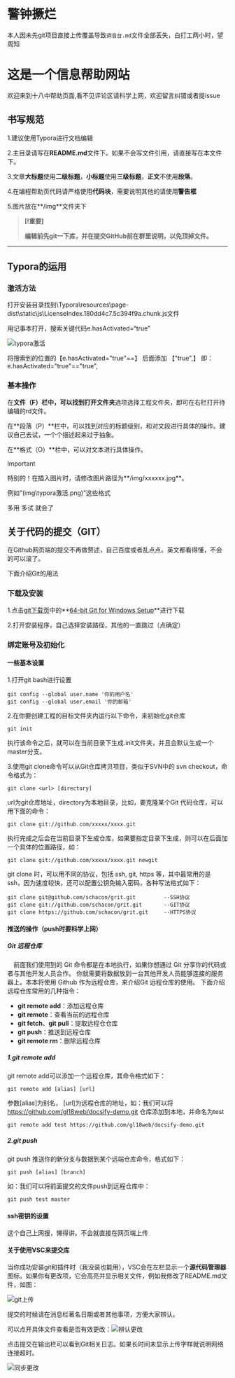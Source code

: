 # 警钟撅烂

本人因未先git项目直接上传覆盖导致`调音台.md`文件全部丢失，白打工两小时，望周知

# 这是一个信息帮助网站

欢迎来到十八中帮助页面,看不见评论区请科学上网，欢迎留言纠错或者提issue

## 书写规范

1.建议使用Typora进行文档编辑

2.主目录请写在**README.md**文件下。如果不会写文件引用，请直接写在本文件下。

3.文章**大标题**使用**二级标题**，**小标题**使用**三级标题**，**正文**不使用**段落**。

4.在编程帮助页代码请严格使用**代码块**，需要说明其他的请使用**警告框**

5.图片放在**/img**文件夹下

> **[!重要]**
>
> **编辑前先git一下库，并在提交GitHub前在群里说明，以免顶掉文件。**



------

## Typora的运用

### 激活方法

打开安装目录找到\Typora\resources\page-dist\static\js\LicenseIndex.180dd4c7.5c394f9a.chunk.js文件

用记事本打开，搜索关键代码e.hasActivated=“true”

![typora激活](img\typora激活.png)

将搜索到的位置的【e.hasActivated="true"==】 后面添加 【"true",】
即：e.hasActivated="true"=="true",

### 基本操作

在**文件（F）**栏中，可以找到**打开文件夹**选项选择工程文件夹，即可在右栏打开待编辑的rd文件。

在**段落（P）**栏中，可以找到对应的标题级别，和对文段进行具体的操作。建议自己去试，一个个描述起来过于抽象。

在**格式（O）**栏中，可以对文本进行具体操作。

> [!IMPORTANT]
>
> 特别的！在插入图片时，请修改图片路径为**/img/xxxxxx.jpg**。
>
> 例如“(img\typora激活.png)”这些格式

多用 多试 就会了

## 关于代码的提交（GIT）

在Github网页端的提交不再做赘述，自己百度或者乱点点。英文都看得懂，不会的可以滚了。

下面介绍Git的用法

### 下载及安装

1.点击[git下载页](https://git-scm.com/download/win)中的**[64-bit Git for Windows Setup](https://github.com/git-for-windows/git/releases/download/v2.44.0.windows.1/Git-2.44.0-64-bit.exe)**进行下载

2.打开安装程序，自己选择安装路径，其他的一直跳过（点确定）

### 绑定账号及初始化

#### 一些基本设置

1.打开git bash进行设置

```git bash
git config --global user.name '你的用户名'
git config --global user.email '你的邮箱'
```

2.在你要创建工程的目标文件夹内运行以下命令，来初始化git仓库

```git bash
git init
```

执行该命令之后，就可以在当前目录下生成.init文件夹，并且会默认生成一个master分支。

3.使用git clone命令可以从Git仓库拷贝项目，类似于SVN中的 svn checkout，命令格式为：

```
git clone <url> [directory]
```

url为git仓库地址，directory为本地目录，比如，要克隆某个Git 代码仓库，可以用下面的命令：

```
git clone git://github.com/xxxxx/xxxx.git
```

执行完成之后会在当前目录下生成仓库，如果要指定目录下生成，则可以在后面加一个具体的位置路径，如：

```
git clone git://github.com/xxxxx/xxxx.git newgit
```

 git clone 时，可以用不同的协议，包括 ssh, git, https 等，其中最常用的是 ssh，因为速度较快，还可以配置公钥免输入密码，各种写法格式如下：

```
git clone git@github.com/schacon/grit.git         --SSH协议
git clone git://github.com/schacon/grit.git       --GIT协议
git clone https://github.com/schacon/grit.git     --HTTPS协议
```

#### 推送的操作（push时要科学上网）

##### Git 远程仓库

 前面我们使用到的 Git 命令都是在本地执行，如果你想通过 Git 分享你的代码或者与其他开发人员合作。 你就需要将数据放到一台其他开发人员能够连接的服务器上。本本将使用 Github 作为远程仓库，来介绍Git 远程仓库的使用。
下面介绍远程仓库常用的几种指令：

- **git remote add**：添加远程仓库
- **git remote**：查看当前的远程仓库
- **git fetch**、**git pull**：提取远程仓仓库
- **git push**：推送到远程仓库
- **git remote rm**：删除远程仓库

##### 1.**git remote add**

git remote add可以添加一个远程仓库，其命令格式如下：

```
git remote add [alias] [url]
```

参数[alias]为别名， [url]为远程仓库的地址，如：我们可以将  https://github.com/gl18web/docsify-demo.git   仓库添加到本地，并命名为test

```
git remote add test https://github.com/gl18web/docsify-demo.git
```

##### 2.git push

git push 推送你的新分支与数据到某个远端仓库命令，格式如下：

```
git push [alias] [branch]
```

如：我们可以将前面提交的文件push到远程仓库中：

```
git push test master
```

#### ssh密钥的设置

这个自己上网搜，懒得讲。不会就直接在网页端上传

#### 关于使用VSC来提交库

当你成功安装git和插件时（我没装也能用），VSC会在左栏显示一个**源代码管理器**图标。如果你有更改项，它会高亮并显示相关文件，例如我修改了README.md文件，如图：

![git上传](img\git上传.png)

提交的时候请在消息栏著名日期或者其他事项，方便大家辨认。

可以点开具体文件查看是否有效更改：![辨认更改](img\辨认更改.png)

点击提交在输出栏可以看到Git相关日志。如果长时间未显示上传字样就说明网络连接超时。

![同步更改](img\同步更改.png)

